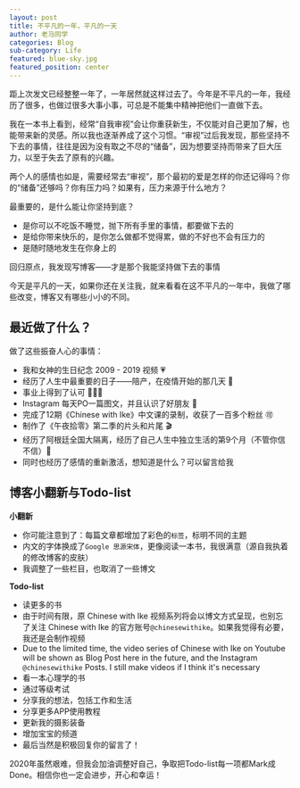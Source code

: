 ```yaml
---
layout: post
title: 不平凡的一年，平凡的一天
author: 老马同学
categories: Blog
sub-category: Life
featured: blue-sky.jpg
featured_position: center
---
```


距上次发文已经整整一年了，一年居然就这样过去了。今年是不平凡的一年，我经历了很多，也做过很多大事小事，可总是不能集中精神把他们一直做下去。

我在一本书上看到，经常“自我审视”会让你重获新生，不仅能对自己更加了解，也能带来新的灵感。所以我也逐渐养成了这个习惯。“审视”过后我发现，那些坚持不下去的事情，往往是因为没有取之不尽的“储备”，因为想要坚持而带来了巨大压力，以至于失去了原有的兴趣。

两个人的感情也如是，需要经常去“审视”，那个最初的爱是怎样的你还记得吗？你的“储备”还够吗？你有压力吗？如果有，压力来源于什么地方？

最重要的，是什么能让你坚持到底？
- 是你可以不吃饭不睡觉，抛下所有手里的事情，都要做下去的
- 是给你带来快乐的，是你怎么做都不觉得累，做的不好也不会有压力的
- 是随时随地发生在你身上的

回归原点，我发现写博客——才是那个我能坚持做下去的事情

今天是平凡的一天，如果你还在关注我，就来看看在这不平凡的一年中，我做了哪些改变，博客又有哪些小小的不同。

## 最近做了什么？

做了这些振奋人心的事情：
- 我和女神的生日纪念 2009 - 2019 视频 💗
- 经历了人生中最重要的日子——陪产，在疫情开始的那几天 🍼
- 事业上得到了认可 👏👏👏
- Instagram 每天PO一篇图文，并且认识了好朋友 🌙
- 完成了12期《Chinese with Ike》中文课的录制，收获了一百多个粉丝 🉑
- 制作了《午夜拾零》第二季的片头和片尾 🎬
- 经历了阿根廷全国大隔离，经历了自己人生中独立生活的第9个月（不管你信不信）🍌
- 同时也经历了感情的重新激活，想知道是什么？可以留言给我

## 博客小翻新与Todo-list

<strong>小翻新</strong>
- 你可能注意到了：每篇文章都增加了彩色的``标签``，标明不同的主题
- 内文的字体换成了``Google 思源宋体``，更像阅读一本书，我很满意（源自我执着的修改博客的皮肤）
- 我调整了一些栏目，也取消了一些博文

<strong>Todo-list</strong>
- 读更多的书
- 由于时间有限，原 Chinese with Ike 视频系列将会以博文方式呈现，也别忘了关注 Chinese with Ike 的官方账号``@chinesewithike``。如果我觉得有必要，我还是会制作视频
- Due to the limited time, the video series of Chinese with Ike on Youtube will be shown as Blog Post here in the future, and the Instagram ``@chinesewithike`` Posts. I still make videos if I think it's necessary
- 看一本心理学的书
- 通过等级考试
- 分享我的想法，包括工作和生活
- 分享更多APP使用教程
- 更新我的摄影装备
- 增加宝宝的频道
- 最后当然是积极回复你的留言了！

2020年虽然艰难，但我会加油调整好自己，争取把Todo-list每一项都Mark成Done。相信你也一定会进步，开心和幸运！